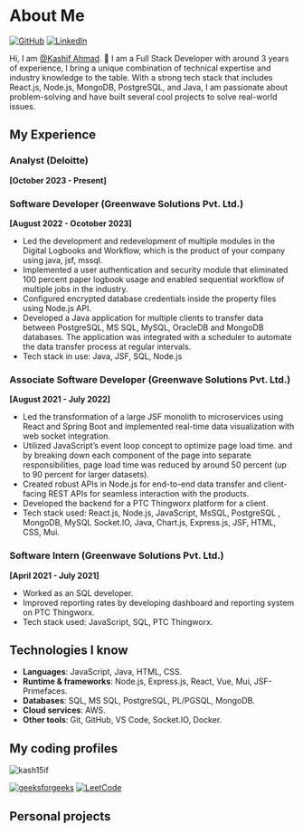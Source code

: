 # About Me

[![GitHub](https://img.shields.io/badge/GitHub-%40kash15if-239a3b.svg)](https://github.com/kash15if)
[![LinkedIn](https://img.shields.io/badge/Linkedin-%40kash15if-0c66c3.svg)](https://www.linkedin.com/in/kash15if)

Hi, I am [@Kashif Ahmad](https://github.com/kash15if). 👋 I am a Full Stack Developer with around 3 years of experience, I bring a unique combination of technical expertise and industry knowledge to the table. With a strong tech stack that includes React.js, Node.js, MongoDB, PostgreSQL, and Java, I am passionate about problem-solving and have built several cool projects to solve real-world issues.

## My Experience

### Analyst (Deloitte)
**[October 2023 - Present]**

### Software Developer (Greenwave Solutions Pvt. Ltd.)

**[August 2022 - Ocotober 2023]**

- Led the development and redevelopment of multiple modules in the Digital Logbooks and Workflow, which is
  the product of your company using java, jsf, mssql.
- Implemented a user authentication and security module that eliminated 100 percent paper logbook usage and
  enabled sequential workflow of multiple jobs in the industry.
- Configured encrypted database credentials inside the property files using Node.js API.
- Developed a Java application for multiple clients to transfer data between PostgreSQL, MS SQL, MySQL,
  OracleDB and MongoDB databases. The application was integrated with a scheduler to automate the data
  transfer process at regular intervals.
- Tech stack in use: Java, JSF, SQL, Node.js

### Associate Software Developer (Greenwave Solutions Pvt. Ltd.)

**[August 2021 - July 2022]**

- Led the transformation of a large JSF monolith to microservices using React and Spring Boot and implemented
  real-time data visualization with web socket integration.
- Utilized JavaScript’s event loop concept to optimize page load time. and by breaking down each component of
  the page into separate responsibilities, page load time was reduced by around 50 percent (up to 90 percent for
  larger datasets).
- Created robust APIs in Node.js for end-to-end data transfer and client-facing REST APIs for seamless interaction
  with the products.
- Developed the backend for a PTC Thingworx platform for a client.
- Tech stack used: React.js, Node.js, JavaScript, MsSQL, PostgreSQL , MongoDB, MySQL Socket.IO, Java,
  Chart.js, Express.js, JSF, HTML, CSS, Mui.

### Software Intern (Greenwave Solutions Pvt. Ltd.)

**[April 2021 - July 2021]**

- Worked as an SQL developer.
- Improved reporting rates by developing dashboard and reporting system on PTC Thingworx.
- Tech stack used: JavaScript, SQL, PTC Thingworx.

## Technologies I know

- **Languages**: JavaScript, Java, HTML, CSS.
- **Runtime & frameworks**: Node.js, Express.js, React, Vue, Mui, JSF-Primefaces.
- **Databases**: SQL, MS SQL, PostgreSQL, PL/PGSQL, MongoDB.
- **Cloud services**: AWS.
- **Other tools**: Git, GitHub, VS Code, Socket.IO, Docker.

## My coding profiles

<p><img align="center" src="https://github-readme-stats.vercel.app/api/top-langs?username=kash15if&show_icons=true&locale=en&layout=compact" alt="kash15if" /></p>

[![geeksforgeeks](https://img.shields.io/badge/geeksforgeeks-%40Kash15if-0c66c3.svg)](https://auth.geeksforgeeks.org/user/kash15if)
[![LeetCode](https://img.shields.io/badge/LeetCode-%40Kash15if-0c66c3.svg)](https://leetcode.com/Kash15if/)

## Personal projects

